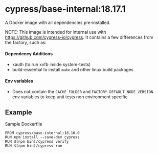 # cypress/base-internal:18.17.1

A Docker image with all dependencies pre-installed.

NOTE: This image is intended for internal use with https://github.com/cypress-io/cypress. It contains a few differences from the factory, such as:

#### Dependency Additions
* xauth (to run xvfb inside system-tests)
* build-essential to install `make` and other linux build packages

#### Env variables
* Does not contain the `CACHE_FOLDER` and `FACTORY_DEFAULT_NODE_VERSION` env variables to keep unit tests non environment specific

## Example

Sample Dockerfile

```
FROM cypress/base-internal:18.16.0
RUN npm install --save-dev cypress
RUN $(npm bin)/cypress verify
RUN $(npm bin)/cypress run
```
